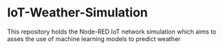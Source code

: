 # IoT-Weather-Simulation
This repository holds the Node-RED IoT network simulation which aims to asses the use of machine learning models to predict weather 
